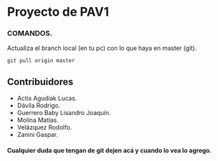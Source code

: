 # Proyecto de PAV1

### COMANDOS.
Actualiza el branch local (en tu pc) con lo que haya en master (git).

``` git pull origin master ```

## Contribuidores
* Actis Agudiak Lucas.
* Dávila Rodrigo.
* Guerrero Baby Lisandro Joaquín.
* Molina Matías.
* Velázquez Rodolfo.
* Zanini Gaspar.


#### Cualquier duda que tengan de git dejen acá y cuando lo vea lo agrego.
